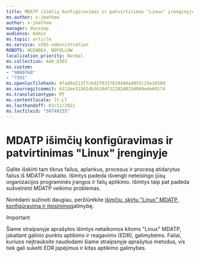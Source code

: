 ```yaml
---
title: MDATP išimčių konfigūravimas ir patvirtinimas "Linux" įrenginyje
ms.author: v-jmathew
author: v-jmathew
manager: dansimp
audience: Admin
ms.topic: article
ms.service: o365-administration
ROBOTS: NOINDEX, NOFOLLOW
localization_priority: Normal
ms.collection: Adm_O365
ms.custom:
- "9000760"
- "7391"
ms.openlocfilehash: 4fad0a513f7c6d2f0337019488a4055c25e1650d
ms.sourcegitcommit: 6312ee31561db36104f32282d019d069ede69174
ms.translationtype: MT
ms.contentlocale: lt-LT
ms.lasthandoff: 03/11/2021
ms.locfileid: "50749255"
---
```

# <a name="configure-and-validate-exclusions-for-mdatp-on-a-linux-machine"></a>MDATP išimčių konfigūravimas ir patvirtinimas "Linux" įrenginyje

Galite išskirti tam tikrus failus, aplankus, procesus ir procesą atidarytus failus iš MDATP nuskaito. Išimtys padeda išvengti neteisingo jūsų organizacijos programinės įrangos ir failų aptikimo. Išimtys taip pat padeda sušvelninti MDATP veikimo problemas.

Norėdami sužinoti daugiau, peržiūrėkite [išimčių, skirtų "Linux" MDATP, konfigūravimą ir įteisinimo](https://go.microsoft.com/fwlink/?linkid=2144517)galimybę.

> [!IMPORTANT]
> Šiame straipsnyje aprašytos išimtys netaikomos kitoms "Linux" MDATP, įskaitant galinio punkto aptikimo ir reagavimo (EDR), galimybėms. Failai, kuriuos neįtrauksite naudodami šiame straipsnyje aprašytus metodus, vis tiek gali sukelti EDR įspėjimus ir kitas aptikimo galimybes.

